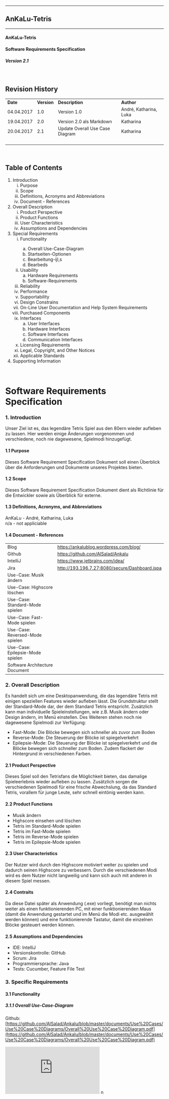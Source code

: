 
----------
##   AnKaLu-Tetris  ##
----------

####  AnKaLu-Tetris  ####
####  Software Requirements Specification  ####
#####  Version 2.1 #####



</br>

##  Revision History  ##

<table> 
<tr><td><b>Date</b></td><td><b>Version</b></td><td><b>Description</b></td><td><b>Author</b></td></tr>
<tr><td>04.04.2017</td><td>1.0</td><td>Version 1.0</td><td>André, Katharina, Luka</td></tr>
<tr><td>19.04.2017</td><td>2.0</td><td>Version 2.0 als Markdown</td><td>Katharina</td></tr>
<tr><td>20.04.2017</td><td>2.1</td><td>Update Overall Use Case Diagram</td><td>Katharina</td></tr>
<tr><td><font color = white>j</font></td><td></td><td></td><td></td></tr>
</table>
</br>

##  Table of Contents  ##

<ol>
<li>Introduction
<ol type = i>
<li>Purpose</li>
<li>Scope</li>
<li>Definitions, Acronyms and Abbreviations</li>
<li>Document - References</li>
</ol>
<li> Overall Description
<ol type = i>
<li>Product Perspective</li>
<li>Product Functions</li>
<li>User Characteristics</li>
<li>Assumptions and Dependencies</li>
</ol>
<li>Special Requirements
<ol type = i>
<li>Functionality</li>
<ol type = a>
<li>Overall Use-Case-Diagram</li>
<li>Startseiten-Optionen</li>
<li>Bearbeitung-ijl,s</li>
<li>Bearbeds</li>
</ol>
<li>Usability
<ol type = a>
<li>Hardware Requirements</li>
<li>Software-Requirements</li>
</ol>
<li>Reliability
<ol type = a>
</ol>
<li>Performance
<ol type = a>
</ol>
<li>Supportability</li>
<li>Design Constrains</li>
<li>On-Line User Documentation and Help System Requirements</li>
<li>Purchased Components</li>
<li>Interfaces
<ol type = a>
<li>User Interfaces</li>
<li>Hardware Interfaces</li>
<li>Software Interfaces</li>
<li>Communication Interfaces</li>
</ol>
<li>Licensing Requirements</li>
<li>Legal, Copyright, and Other Notices</li>
<li>Applicable Standards</li>
</ol>
<li>Supporting Information
</ol>
</br>


#  Software Requirements Specification  #

###  1. Introduction  ###

Unser Ziel ist es, das legendäre Tetris Spiel aus den 80ern wieder aufleben zu lassen. Hier werden einige Änderungen vorgenommen und verschiedene, noch nie dagewesene, Spielmodi hinzugefügt.

####  1.1 Purpose  ####

Dieses Software Requirement Specification Dokument soll einen Überblick über die Anforderungen und Dokumente unseres Projektes bieten.

####  1.2 Scope  ####

Dieses Software Requirement Specification Dokument dient als Richtlinie für die Entwickler sowie als Überblick für externe.

####  1.3 Definitions, Acronyms, and Abbreviations  ####

AnKaLu - André, Katharina, Luka</br>
n/a - not appliciable<br>

####  1.4 Document - References  ####

<table>
<tr><td>Blog</td><td><a href url="https://ankalublog.wordpress.com/blog/">https://ankalublog.wordpress.com/blog/</a></td></tr>
<tr><td>Github</td><td><a href url="https://github.com/AlSalad/Ankalu">https://github.com/AlSalad/Ankalu</a></td></tr>
<tr><td>IntelliJ</td><td><a href url="https://www.jetbrains.com/idea/">https://www.jetbrains.com/idea/</a></td></tr>
<tr><td>Jira</td><td><a href url="http://193.196.7.27:8080/secure/Dashboard.jspa">http://193.196.7.27:8080/secure/Dashboard.jspa</a></td></tr>
<tr><td>Use-Case: Musik ändern</td><td><a href url=""></a></td></tr>
<tr><td>Use-Case: Highscore löschen</td><td><a href url=""></a></td></tr><tr><td>Use-Case: Standard-Mode spielen</td><td><a href url=""></a></td></tr><tr><td>Use-Case: Fast-Mode spielen</td><td><a href url=""></a></td></tr><tr><td>Use-Case: Reversed-Mode spielen</td><td><a href url=""></a></td></tr><tr><td>Use-Case: Epilepsie-Mode spielen</td><td><a href url=""></a></td></tr>
<tr><td>Software Architecture Document</td><td><a href = ""></a></td></tr>
</table>


###  2. Overall Description  ###

Es handelt sich um eine Desktopanwendung, die das legendäre Tetris mit einigen speziellen Features wieder aufleben lässt. Die Grundstruktur stellt der Standard-Mode dar, der dem Standard Tetris entspricht. Zusätzlich kann man individuelle Spieleinstellungen, wie z.B. Musik ändern oder Design ändern, im Menü einstellen. Des Weiteren stehen noch nie dagewesene Spielmodi zur Verfügung:</br>
<ul>
<li>Fast-Mode: Die Blöcke bewegen sich schneller als zuvor zum Boden
<li>Reverse-Mode: Die Steuerung der Blöcke ist spiegelverkehrt
<li>Epilepsie-Mode: Die Steuerung der Blöcke ist spiegelverkehrt und die Blöcke bewegen sich schneller zum Boden. Zudem flackert der Hintergrund in verschiedenen Farben.
</ul>

####  2.1 Product Perspective  ####

Dieses Spiel soll den Tetrisfans die Möglichkeit bieten, das damalige Spieleerlebnis wieder aufleben zu lassen. Zusätzlich sorgen die verschiedenen Spielmodi für eine frische Abwechslung, da das Standard Tetris, vorallem für junge Leute, sehr schnell eintönig werden kann.

####  2.2 Product Functions  ####

<ul>
<li>Musik ändern
<li>Highscore einsehen und löschen
<li>Tetris im Standard-Mode spielen
<li>Tetris im Fast-Mode spielen
<li>Tetris im Reverse-Mode spielen
<li>Tetris im Epilepsie-Mode spielen
</ul>

####  2.3 User Characteristics  ####

Der Nutzer wird durch den Highscore motiviert weiter zu spielen und dadurch seinen Highscore zu verbessern. Durch die verschiedenen Modi wird es dem Nutzer nicht langweilig und kann sich auch mit anderen in diesem Spiel messen.

####  2.4 Contraits  ####

Da diese Datei später als Anwendung (.exe) vorliegt, benötigt man nichts weiter als einen funktionierenden PC, mit einer funktionierenden Maus (damit die Anwendung gestartet und im Menü die Modi etc. ausgewählt werden können) und eine funktionierende Tastatur, damit die einzelnen Blöcke gesteuert werden können.

#### 2.5 Assumptions and Dependencies  ####

<ul>
<li>IDE: IntelliJ</li>
<li>Versionskontrolle: GitHub</li>
<li>Scrum: Jira</li>
<li>Programmiersprache: Java</li>
<li>Tests: Cucumber, Feature File Test</li>
</ul>

###  3. Specific Requirements  ###

####  3.1 Functionality  ####

#####  3.1.1 Overall Use-Case-Diagram  #####

Github: [https://github.com/AlSalad/Ankalu/blob/master/documents/Use%20Cases/Use%20Case%20Diagrams/Overall%20Use%20Case%20Diagram.pdf](https://github.com/AlSalad/Ankalu/blob/master/documents/Use%20Cases/Use%20Case%20Diagrams/Overall%20Use%20Case%20Diagram.pdf)</br>


![Overall UCD](https://github.com/AlSalad/Ankalu/blob/master/documents/Use%20Cases/Use%20Case%20Diagrams/Overall%20Use%20Case%20Diagram.pdf "Overall UCD")
n
